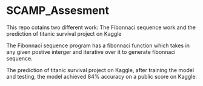 # SCAMP_Assesment

This repo cotains two different work: The Fibonnaci sequence work and the prediction of titanic survival project on Kaggle

The Fibonnaci sequence program has a fibonnaci function which takes in any given postive interger and iterative over it to generate fibonnaci sequence.

The prediction of titanic survival project on Kaggle, after training the model and testing, the model achieved 84% accuracy on a public score on Kaggle.
